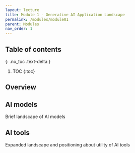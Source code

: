 ```yaml
---
layout: lecture
title: Module 1 - Generative AI Application Landscape
permalink: /modules/module01
parent: Modules
nav_order: 1
---
```


## Table of contents
{: .no_toc .text-delta }

1. TOC
{:toc}

## Overview

## AI models
Brief landscape of AI models


## AI tools
Expanded landscape and positioning about utility of AI tools